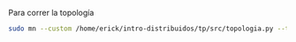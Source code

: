 Para correr la topología
```bash
sudo mn --custom /home/erick/intro-distribuidos/tp/src/topologia.py --topo customTopo,hosts=4,loss_percent=10 --mac -x
```